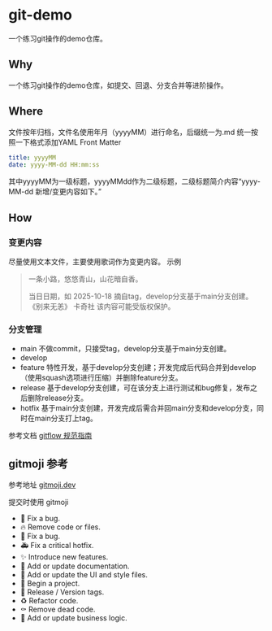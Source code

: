# git-demo

一个练习git操作的demo仓库。


## Why

一个练习git操作的demo仓库，如提交、回退、分支合并等进阶操作。


## Where

文件按年归档，文件名使用年月（yyyyMM）进行命名，后缀统一为.md
统一按照一下格式添加YAML Front Matter
```yaml
title: yyyyMM
date: yyyy-MM-dd HH:mm:ss
```
其中yyyyMM为一级标题，yyyyMMdd作为二级标题，二级标题简介内容“yyyy-MM-dd 新增/变更内容如下。”


## How

### 变更内容

尽量使用文本文件，主要使用歌词作为变更内容。
示例
> 一条小路，悠悠青山，山花暗自香。
> 
> 当日日期，如 2025-10-18
> 摘自tag，develop分支基于main分支创建。
> 《别来无恙》
> 卡奇社
> 该内容可能受版权保护。

### 分支管理

- main 不做commit，只接受tag，develop分支基于main分支创建。
- develop
- feature 特性开发，基于develop分支创建；开发完成后代码合并到develop（使用squash选项进行压缩）并删除feature分支。
- release 基于develop分支创建，可在该分支上进行测试和bug修复，发布之后删除release分支。
- hotfix 基于main分支创建，开发完成后需合并回main分支和develop分支，同时在main分支打上tag。

参考文档 [gitflow 规范指南](https://www.cnblogs.com/kevin-ying/p/14329768.html)


## gitmoji 参考

参考地址 [gitmoji.dev](https://gitmoji.dev)

提交时使用 gitmoji
- :bug: Fix a bug.
- :fire: Remove code or files.
- :bug: Fix a bug.
- :ambulance: Fix a critical hotfix.
- :sparkles: Introduce new features.
- :memo: Add or update documentation.
- :lipstick: Add or update the UI and style files.
- :tada: Begin a project.
- :bookmark: Release / Version tags.
- :recycle: Refactor code.
- :coffin: Remove dead code.
- :necktie: Add or update business logic.
